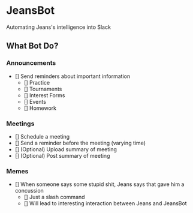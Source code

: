 # JeansBot
Automating Jeans's intelligence into Slack

## What Bot Do?

### Announcements
- [] Send reminders about important information
  - [] Practice
  - [] Tournaments
  - [] Interest Forms
  - [] Events
  - [] Homework

### Meetings
- [] Schedule a meeting
- [] Send a reminder before the meeting (varying time)
- [] (Optional) Upload summary of meeting
- [] (Optional) Post summary of meeting 

### Memes
- [] When someone says some stupid shit, Jeans says that gave him a concussion
  - [] Just a slash command
  - [] Will lead to interesting interaction between Jeans and JeansBot
